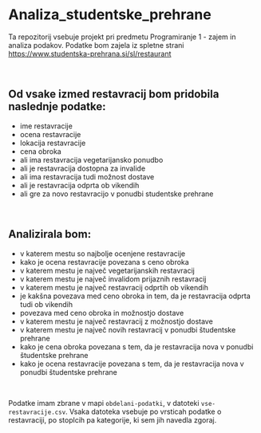 # Analiza_studentske_prehrane

Ta repozitorij vsebuje projekt pri predmetu Programiranje 1 - zajem in analiza podakov.
Podatke bom zajela iz spletne strani https://www.studentska-prehrana.si/sl/restaurant 
&nbsp;

&nbsp;

## Od vsake izmed restavracij bom pridobila naslednje podatke: 
- ime restavracije
- ocena restavracije
- lokacija restavracije
- cena obroka
- ali ima restavracija vegetarijansko ponudbo
- ali je restavracija dostopna za invalide
- ali ima restavracija tudi možnost dostave
- ali je restavracija odprta ob vikendih
- ali gre za novo restavracijo v ponudbi studentske prehrane
&nbsp;

&nbsp;

## Analizirala bom:
- v katerem mestu so najbolje ocenjene restavracije
- kako je ocena restavracije povezana s ceno obroka
- v katerem mestu je največ vegetarijanskih restavracij
- v katerem mestu je največ invalidom prijaznih restavracij
- v katerem mestu je največ restavracij odprtih ob vikendih
- je kakšna povezava med ceno obroka in tem, da je restavracija odprta tudi ob vikendih
- povezava med ceno obroka in možnostjo dostave
- v katerem mestu je največ restavracij z možnostjo dostave
- v katerem mestu je največ novih restavracij v ponudbi študentske prehrane
- kako je cena obroka povezana s tem, da je restavracija nova v ponudbi študentske prehrane
- kako je ocena restavracije povezana s tem, da je restavracija nova v ponudbi študentske prehrane
&nbsp;

&nbsp;

Podatke imam zbrane v mapi `obdelani-podatki`, v datoteki `vse-restavracije.csv`. Vsaka datoteka vsebuje po vrsticah podatke o restavraciji, po stoplcih pa kategorije, ki sem jih navedla zgoraj. 
